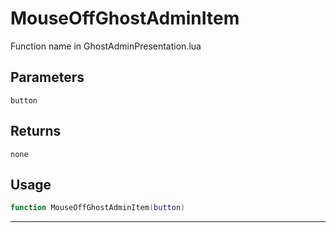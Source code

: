 # MouseOffGhostAdminItem
Function name in GhostAdminPresentation.lua
## Parameters
`button`
## Returns
`none`
## Usage
```lua
function MouseOffGhostAdminItem(button)
```
---
